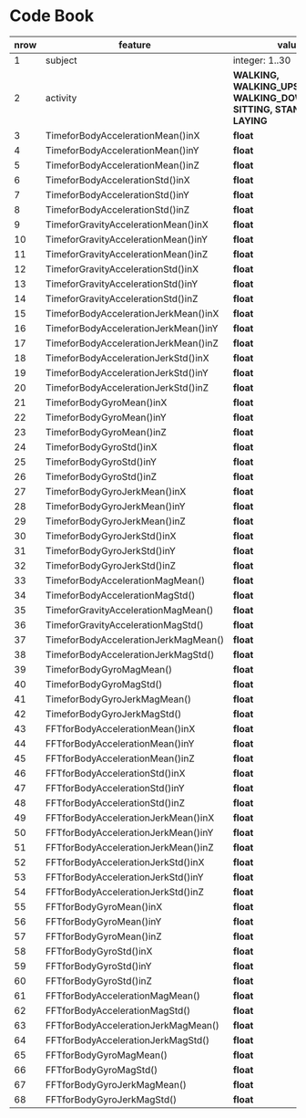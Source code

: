 # Code Book #

| nrow | feature  | value  |
| -- | ------- | ------ |
| 1   | subject  | integer: 1..30 |
| 2   | activity  | **WALKING, WALKING_UPSTAIRS, WALKING_DOWNSTAIRS, SITTING, STANDING, LAYING**  |
| 3   | TimeforBodyAccelerationMean()inX  | **float**  |
| 4   | TimeforBodyAccelerationMean()inY  | **float**  |
| 5   | TimeforBodyAccelerationMean()inZ  | **float**  |
| 6   | TimeforBodyAccelerationStd()inX  | **float**  |
| 7   | TimeforBodyAccelerationStd()inY  | **float**  |
| 8   | TimeforBodyAccelerationStd()inZ  | **float**  |
| 9   | TimeforGravityAccelerationMean()inX  | **float**  |
| 10  | TimeforGravityAccelerationMean()inY  | **float**  |
| 11  | TimeforGravityAccelerationMean()inZ  | **float**  |
| 12  | TimeforGravityAccelerationStd()inX  | **float**  |
| 13  | TimeforGravityAccelerationStd()inY  | **float**  |
| 14  | TimeforGravityAccelerationStd()inZ  | **float**  |
| 15  | TimeforBodyAccelerationJerkMean()inX  | **float**  |
| 16  | TimeforBodyAccelerationJerkMean()inY  | **float**  |
| 17  | TimeforBodyAccelerationJerkMean()inZ  | **float**  |
| 18  | TimeforBodyAccelerationJerkStd()inX  | **float**  |
| 19  | TimeforBodyAccelerationJerkStd()inY  | **float**  |
| 20  | TimeforBodyAccelerationJerkStd()inZ  | **float**  |
| 21  | TimeforBodyGyroMean()inX  | **float**  |
| 22  | TimeforBodyGyroMean()inY  | **float**  |
| 23  | TimeforBodyGyroMean()inZ  | **float**  |
| 24  | TimeforBodyGyroStd()inX  | **float**  |
| 25  | TimeforBodyGyroStd()inY  | **float**  |
| 26  | TimeforBodyGyroStd()inZ  | **float**  |
| 27  | TimeforBodyGyroJerkMean()inX  | **float**  |
| 28  | TimeforBodyGyroJerkMean()inY  | **float**  |
| 29  | TimeforBodyGyroJerkMean()inZ  | **float**  |
| 30  | TimeforBodyGyroJerkStd()inX  | **float**  |
| 31  | TimeforBodyGyroJerkStd()inY  | **float**  |
| 32  | TimeforBodyGyroJerkStd()inZ  | **float**  |
| 33  | TimeforBodyAccelerationMagMean()  | **float**  |
| 34  | TimeforBodyAccelerationMagStd()  | **float**  |
| 35  | TimeforGravityAccelerationMagMean()  | **float**  |
| 36  | TimeforGravityAccelerationMagStd()  | **float**  |
| 37  | TimeforBodyAccelerationJerkMagMean()  | **float**  |
| 38  | TimeforBodyAccelerationJerkMagStd()  | **float**  |
| 39  | TimeforBodyGyroMagMean()  | **float**  |
| 40  | TimeforBodyGyroMagStd()  | **float**  |
| 41  | TimeforBodyGyroJerkMagMean()  | **float**  |
| 42  | TimeforBodyGyroJerkMagStd()  | **float**  |
| 43  | FFTforBodyAccelerationMean()inX  | **float**  |
| 44  | FFTforBodyAccelerationMean()inY  | **float**  |
| 45  | FFTforBodyAccelerationMean()inZ  | **float**  |
| 46  | FFTforBodyAccelerationStd()inX  | **float**  |
| 47  | FFTforBodyAccelerationStd()inY  | **float**  |
| 48  | FFTforBodyAccelerationStd()inZ  | **float**  |
| 49  | FFTforBodyAccelerationJerkMean()inX  | **float**  |
| 50  | FFTforBodyAccelerationJerkMean()inY  | **float**  |
| 51  | FFTforBodyAccelerationJerkMean()inZ  | **float**  |
| 52  | FFTforBodyAccelerationJerkStd()inX  | **float**  |
| 53  | FFTforBodyAccelerationJerkStd()inY  | **float**  |
| 54  | FFTforBodyAccelerationJerkStd()inZ  | **float**  |
| 55  | FFTforBodyGyroMean()inX  | **float**  |
| 56  | FFTforBodyGyroMean()inY  | **float**  |
| 57  | FFTforBodyGyroMean()inZ  | **float**  |
| 58  | FFTforBodyGyroStd()inX  | **float**  |
| 59  | FFTforBodyGyroStd()inY  | **float**  |
| 60  | FFTforBodyGyroStd()inZ  | **float**  |
| 61  | FFTforBodyAccelerationMagMean()  | **float**  |
| 62  | FFTforBodyAccelerationMagStd()  | **float**  |
| 63  | FFTforBodyAccelerationJerkMagMean()  | **float**  |
| 64  | FFTforBodyAccelerationJerkMagStd()  | **float**  |
| 65  | FFTforBodyGyroMagMean()  | **float**  |
| 66  | FFTforBodyGyroMagStd()  | **float**  |
| 67  | FFTforBodyGyroJerkMagMean()  | **float**  |
| 68  | FFTforBodyGyroJerkMagStd()  | **float**  |